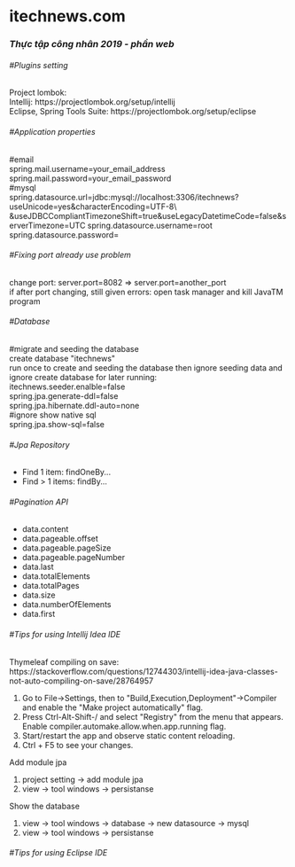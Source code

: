 # itechnews.com
<h3><i>Thực tập công nhân 2019 - phần web</i></h3>

<h6>#Plugins setting</h6>
<p>
Project lombok:<br>
Intellij: https://projectlombok.org/setup/intellij<br>
Eclipse, Spring Tools Suite: https://projectlombok.org/setup/eclipse 
</p>

<h6>#Application properties</h6>
<p>
#email<br>
spring.mail.username=your_email_address<br>
spring.mail.password=your_email_password
<br>#mysql<br>
spring.datasource.url=jdbc:mysql://localhost:3306/itechnews?useUnicode=yes&characterEncoding=UTF-8\
  &useJDBCCompliantTimezoneShift=true&useLegacyDatetimeCode=false&serverTimezone=UTC
spring.datasource.username=root<br>
spring.datasource.password=
</p>

<h6>#Fixing port already use problem</h6>
<p>
change port: server.port=8082 => server.port=another_port<br>
if after port changing, still given errors: open task manager and kill JavaTM program
</p>

<h6>#Database</h6>
<p>
#migrate and seeding the database <br/>
create database "itechnews"<br>
run once to create and seeding the database then ignore seeding data and ignore create database for later running:<br>
itechnews.seeder.enalble=false<br/>
spring.jpa.generate-ddl=false<br/>
spring.jpa.hibernate.ddl-auto=none<br/>
#ignore show native sql <br/>
spring.jpa.show-sql=false
</p>

<h6>#Jpa Repository</h6>
<p>
<ul>
    <li>Find 1 item: findOneBy...</li>
    <li>Find > 1 items: findBy...</li>
</ul>
</p>

<h6>#Pagination API</h6>
<p>
<ul>
    <li>data.content</li>
    <li>data.pageable.offset</li>
    <li>data.pageable.pageSize</li>
    <li>data.pageable.pageNumber</li>
    <li>data.last</li>
    <li>data.totalElements</li>
    <li>data.totalPages</li>
    <li>data.size</li>
    <li>data.numberOfElements</li>
    <li>data.first</li>
</ul>
</p>

<h6>#Tips for using Intellij Idea IDE</h6>
<p>Thymeleaf compiling on save: https://stackoverflow.com/questions/12744303/intellij-idea-java-classes-not-auto-compiling-on-save/28764957<p>
<ol>
    <li>Go to File->Settings, then to "Build,Execution,Deployment"->Compiler and enable the "Make project automatically" flag.</li>
    <li>Press Ctrl-Alt-Shift-/ and select "Registry" from the menu that appears. Enable compiler.automake.allow.when.app.running flag.</li>
    <li>Start/restart the app and observe static content reloading.</li>
    <li>Ctrl + F5 to see your changes.</li>
</ol>

<p>Add module jpa<p>
<ol>
    <li>project setting -> add module jpa</li>
    <li>view -> tool windows -> persistanse</li>
</ol>

<p>Show the database<p>
<ol>
    <li>view -> tool windows -> database -> new datasource -> mysql</li>
    <li>view -> tool windows -> persistanse</li>
</ol>
<h6>#Tips for using Eclipse IDE</h6>